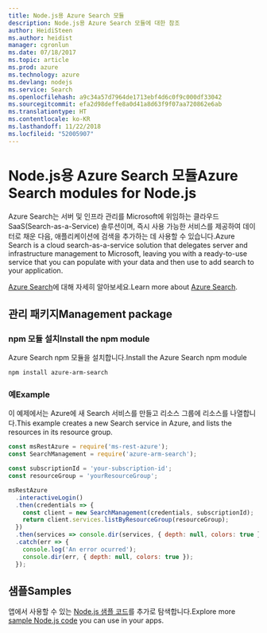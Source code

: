 ```yaml
---
title: Node.js용 Azure Search 모듈
description: Node.js용 Azure Search 모듈에 대한 참조
author: HeidiSteen
ms.author: heidist
manager: cgronlun
ms.date: 07/18/2017
ms.topic: article
ms.prod: azure
ms.technology: azure
ms.devlang: nodejs
ms.service: Search
ms.openlocfilehash: a9c34a57d7964de1713ebf4d6c0f9c000df33042
ms.sourcegitcommit: efa2d98deffe8a0d41a8d63f9f07aa720862e6ab
ms.translationtype: HT
ms.contentlocale: ko-KR
ms.lasthandoff: 11/22/2018
ms.locfileid: "52005907"
---
```

# <a name="azure-search-modules-for-nodejs"></a><span data-ttu-id="03d02-103">Node.js용 Azure Search 모듈</span><span class="sxs-lookup"><span data-stu-id="03d02-103">Azure Search modules for Node.js</span></span>

<span data-ttu-id="03d02-104">Azure Search는 서버 및 인프라 관리를 Microsoft에 위임하는 클라우드 SaaS(Search-as-a-Service) 솔루션이며, 즉시 사용 가능한 서비스를 제공하여 데이터로 채운 다음, 애플리케이션에 검색을 추가하는 데 사용할 수 있습니다.</span><span class="sxs-lookup"><span data-stu-id="03d02-104">Azure Search is a cloud search-as-a-service solution that delegates server and infrastructure management to Microsoft, leaving you with a ready-to-use service that you can populate with your data and then use to add search to your application.</span></span>

<span data-ttu-id="03d02-105">[Azure Search](https://docs.microsoft.com/azure/search/search-what-is-azure-search)에 대해 자세히 알아보세요.</span><span class="sxs-lookup"><span data-stu-id="03d02-105">Learn more about [Azure Search](https://docs.microsoft.com/azure/search/search-what-is-azure-search).</span></span>

## <a name="management-package"></a><span data-ttu-id="03d02-106">관리 패키지</span><span class="sxs-lookup"><span data-stu-id="03d02-106">Management package</span></span>

### <a name="install-the-npm-module"></a><span data-ttu-id="03d02-107">npm 모듈 설치</span><span class="sxs-lookup"><span data-stu-id="03d02-107">Install the npm module</span></span>

<span data-ttu-id="03d02-108">Azure Search npm 모듈을 설치합니다.</span><span class="sxs-lookup"><span data-stu-id="03d02-108">Install the Azure Search npm module</span></span>

```bash
npm install azure-arm-search
```

### <a name="example"></a><span data-ttu-id="03d02-109">예</span><span class="sxs-lookup"><span data-stu-id="03d02-109">Example</span></span>

<span data-ttu-id="03d02-110">이 예제에서는 Azure에 새 Search 서비스를 만들고 리소스 그룹에 리소스를 나열합니다.</span><span class="sxs-lookup"><span data-stu-id="03d02-110">This example creates a new Search service in Azure, and lists the resources in its resource group.</span></span>

```javascript
const msRestAzure = require('ms-rest-azure');
const SearchManagement = require('azure-arm-search');

const subscriptionId = 'your-subscription-id';
const resourceGroup = 'yourResourceGroup';

msRestAzure
  .interactiveLogin()
  .then(credentials => {
    const client = new SearchManagement(credentials, subscriptionId);
    return client.services.listByResourceGroup(resourceGroup);
  })
  .then(services => console.dir(services, { depth: null, colors: true }))
  .catch(err => {
    console.log('An error ocurred');
    console.dir(err, { depth: null, colors: true });
  });
```

## <a name="samples"></a><span data-ttu-id="03d02-111">샘플</span><span class="sxs-lookup"><span data-stu-id="03d02-111">Samples</span></span>

<span data-ttu-id="03d02-112">앱에서 사용할 수 있는 [Node.js 샘플 코드](https://azure.microsoft.com/resources/samples/?platform=nodejs)를 추가로 탐색합니다.</span><span class="sxs-lookup"><span data-stu-id="03d02-112">Explore more [sample Node.js code](https://azure.microsoft.com/resources/samples/?platform=nodejs) you can use in your apps.</span></span>
